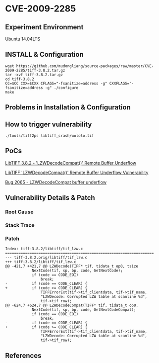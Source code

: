 # CVE-2009-2285

## Experiment Environment

Ubuntu 14.04LTS

## INSTALL & Configuration

```
wget https://github.com/mudongliang/source-packages/raw/master/CVE-2009-2285/tiff-3.8.2.tar.gz
tar -xvf tiff-3.8.2.tar.gz
cd tiff-3.8.2
CC=$CC CXX=$CXX CFLAGS="-fsanitize=address -g" CXXFLAGS="-fsanitize=address -g" ./configure
make
```

## Problems in Installation & Configuration


## How to trigger vulnerability

```
./tools/tiff2ps libtiff_crash/wololo.tif
```

## PoCs

[LibTIFF 3.8.2 - 'LZWDecodeCompat()' Remote Buffer Underflow](https://www.exploit-db.com/exploits/33049/)

[LibTIFF 'LZWDecodeCompat()' Remote Buffer Underflow Vulnerability](https://www.securityfocus.com/bid/35451/exploit)

[Bug 2065 - LZWDecodeCompat buffer underflow](http://bugzilla.maptools.org/show_bug.cgi?id=2065)

## Vulnerability Details & Patch

### Root Cause

### Stack Trace

### Patch

```
Index: tiff-3.8.2/libtiff/tif_lzw.c
===================================================================
--- tiff-3.8.2.orig/libtiff/tif_lzw.c
+++ tiff-3.8.2/libtiff/tif_lzw.c
@@ -421,7 +421,7 @@ LZWDecode(TIFF* tif, tidata_t op0, tsize
 			NextCode(tif, sp, bp, code, GetNextCode);
 			if (code == CODE_EOI)
 				break;
-			if (code == CODE_CLEAR) {
+			if (code >= CODE_CLEAR) {
 				TIFFErrorExt(tif->tif_clientdata, tif->tif_name,
 				"LZWDecode: Corrupted LZW table at scanline %d",
 				tif->tif_row);
@@ -624,7 +624,7 @@ LZWDecodeCompat(TIFF* tif, tidata_t op0,
 			NextCode(tif, sp, bp, code, GetNextCodeCompat);
 			if (code == CODE_EOI)
 				break;
-			if (code == CODE_CLEAR) {
+			if (code >= CODE_CLEAR) {
 				TIFFErrorExt(tif->tif_clientdata, tif->tif_name,
 				"LZWDecode: Corrupted LZW table at scanline %d",
 				tif->tif_row);
```

## References
